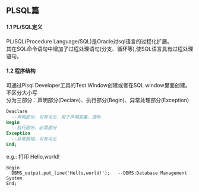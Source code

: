 ## PLSQL篇
#### 1.1 PL/SQL定义
PL/SQL(Procedure Language/SQL)是Oracle对sql语言的过程化扩展。  
其在SQL命令语句中增加了过程处理语句(分支、循环等),使SQL语言具有过程处理语句。

#### 1.2 程序结构
可通过Plsql Developer工具的Test Window创建或者在SQL window里面创建。  
不区分大小写  
分为三部分：声明部分(Declare)、执行部分(Begin)、异常处理部分(Exception)    
```sql
Deaclare  
  --声明部分，可有可无，用于声明变量、游标  
Begin  
  --执行部分，必需部分   
Exception  
  --异常报错，可有可无  
End;  
```  

e.g.: 打印 Hello,world!
```
Begin
  DBMS_output.put_line('Hello,world!');   --DBMS:Database Management System
End;
```
